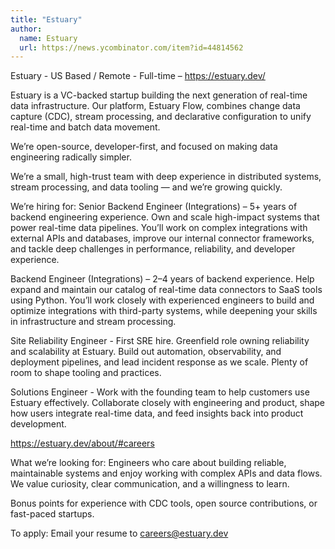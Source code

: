 ```yaml
---
title: "Estuary"
author:
  name: Estuary
  url: https://news.ycombinator.com/item?id=44814562
---
```


<JobNavigation />

Estuary - US Based &#x2F; Remote - Full-time – <a href="https:&#x2F;&#x2F;estuary.dev&#x2F;" rel="nofollow">https:&#x2F;&#x2F;estuary.dev&#x2F;</a>

Estuary is a VC-backed startup building the next generation of real-time data infrastructure. Our platform, Estuary Flow, combines change data capture (CDC), stream processing, and declarative configuration to unify real-time and batch data movement.

We’re open-source, developer-first, and focused on making data engineering radically simpler.

We’re a small, high-trust team with deep experience in distributed systems, stream processing, and data tooling — and we’re growing quickly.

We’re hiring for:
Senior Backend Engineer (Integrations) – 5+ years of backend engineering experience. Own and scale high-impact systems that power real-time data pipelines. You’ll work on complex integrations with external APIs and databases, improve our internal connector frameworks, and tackle deep challenges in performance, reliability, and developer experience.

Backend Engineer (Integrations) – 2–4 years of backend experience. Help expand and maintain our catalog of real-time data connectors to SaaS tools using Python. You’ll work closely with experienced engineers to build and optimize integrations with third-party systems, while deepening your skills in infrastructure and stream processing.

Site Reliability Engineer - First SRE hire. Greenfield role owning reliability and scalability at Estuary. Build out automation, observability, and deployment pipelines, and lead incident response as we scale. Plenty of room to shape tooling and practices.

Solutions Engineer - Work with the founding team to help customers use Estuary effectively. Collaborate closely with engineering and product, shape how users integrate real-time data, and feed insights back into product development.

<a href="https:&#x2F;&#x2F;estuary.dev&#x2F;about&#x2F;#careers" rel="nofollow">https:&#x2F;&#x2F;estuary.dev&#x2F;about&#x2F;#careers</a>

What we’re looking for:
Engineers who care about building reliable, maintainable systems and enjoy working with complex APIs and data flows. We value curiosity, clear communication, and a willingness to learn.

Bonus points for experience with CDC tools, open source contributions, or fast-paced startups.

To apply: Email your resume to careers@estuary.dev
<JobApplication />
